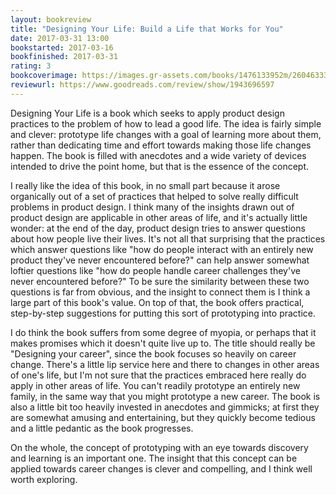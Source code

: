 ```yaml
---
layout: bookreview
title: "Designing Your Life: Build a Life that Works for You"
date: 2017-03-31 13:00
bookstarted: 2017-03-16
bookfinished: 2017-03-31
rating: 3
bookcoverimage: https://images.gr-assets.com/books/1476133952m/26046333.jpg
reviewurl: https://www.goodreads.com/review/show/1943696597
---
```


Designing Your Life is a book which seeks to apply product design practices to the problem of how to lead a good life. The idea is fairly simple and clever: prototype life changes with a goal of learning more about them, rather than dedicating time and effort towards making those life changes happen. The book is filled with anecdotes and a wide variety of devices intended to drive the point home, but that is the essence of the concept.



I really like the idea of this book, in no small part because it arose organically out of a set of practices that helped to solve really difficult problems in product design. I think many of the insights drawn out of product design are applicable in other areas of life, and it's actually little wonder: at the end of the day, product design tries to answer questions about how people live their lives. It's not all that surprising that the practices which answer questions like "how do people interact with an entirely new product they've never encountered before?" can help answer somewhat loftier questions like "how do people handle career challenges they've never encountered before?" To be sure the similarity between these two questions is far from obvious, and the insight to connect them is I think a large part of this book's value. On top of that, the book offers practical, step-by-step suggestions for putting this sort of prototyping into practice.



I do think the book suffers from some degree of myopia, or perhaps that it makes promises which it doesn't quite live up to. The title should really be "Designing your career", since the book focuses so heavily on career change. There's a little lip service here and there to changes in other areas of one's life, but I'm not sure that the practices embraced here really do apply in other areas of life. You can't readily prototype an entirely new family, in the same way that you might prototype a new career. The book is also a little bit too heavily invested in anecdotes and gimmicks; at first they are somewhat amusing and entertaining, but they quickly become tedious and a little pedantic as the book progresses.



On the whole, the concept of prototyping with an eye towards discovery and learning is an important one. The insight that this concept can be applied towards career changes is clever and compelling, and I think well worth exploring.
